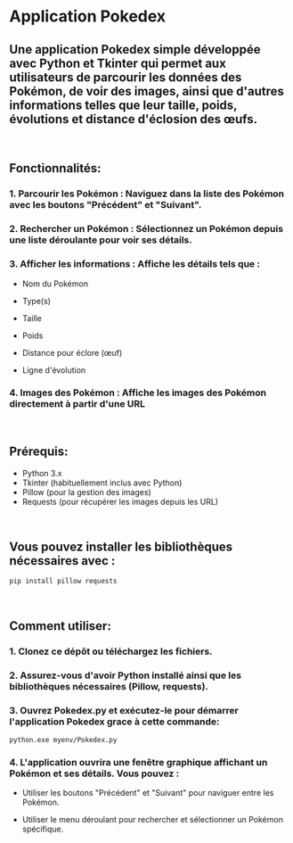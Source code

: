 # **Application Pokedex**

## **Une application Pokedex simple développée avec Python et Tkinter qui permet aux utilisateurs de parcourir les données des Pokémon, de voir des images, ainsi que d'autres informations telles que leur taille, poids, évolutions et distance d'éclosion des œufs.**

<br>

## **Fonctionnalités:**

### 1. Parcourir les Pokémon : Naviguez dans la liste des Pokémon avec les boutons "Précédent" et "Suivant".
  
### 2. Rechercher un Pokémon : Sélectionnez un Pokémon depuis une liste déroulante pour voir ses détails.
  
### 3. Afficher les informations : Affiche les détails tels que :

- Nom du Pokémon
  
- Type(s)
  
- Taille
  
- Poids
  
- Distance pour éclore (œuf)
  
- Ligne d'évolution

### 4. Images des Pokémon : Affiche les images des Pokémon directement à partir d'une URL

<br>

## **Prérequis:**

- Python 3.x
- Tkinter (habituellement inclus avec Python)
- Pillow (pour la gestion des images)
- Requests (pour récupérer les images depuis les URL)

<br>

##  Vous pouvez installer les bibliothèques nécessaires avec :
    pip install pillow requests

<br>

## **Comment utiliser:**

### 1. Clonez ce dépôt ou téléchargez les fichiers.
### 2. Assurez-vous d'avoir Python installé ainsi que les bibliothèques nécessaires (Pillow, requests).
### 3. Ouvrez Pokedex.py et exécutez-le pour démarrer l'application Pokedex grace à cette commande:
    python.exe myenv/Pokedex.py
### 4. L'application ouvrira une fenêtre graphique affichant un Pokémon et ses détails. Vous pouvez :

- Utiliser les boutons "Précédent" et "Suivant" pour naviguer entre les Pokémon.

- Utiliser le menu déroulant pour rechercher et sélectionner un Pokémon spécifique.
